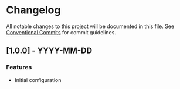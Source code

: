 # Changelog

All notable changes to this project will be documented in this file.
See [Conventional Commits](https://conventionalcommits.org) for commit guidelines.

## [1.0.0] - YYYY-MM-DD

### Features
- Initial configuration
